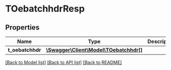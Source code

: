 # TOebatchhdrResp

## Properties
Name | Type | Description | Notes
------------ | ------------- | ------------- | -------------
**t_oebatchhdr** | [**\Swagger\Client\Model\TOebatchhdr[]**](TOebatchhdr.md) |  | [optional] 

[[Back to Model list]](../README.md#documentation-for-models) [[Back to API list]](../README.md#documentation-for-api-endpoints) [[Back to README]](../README.md)


